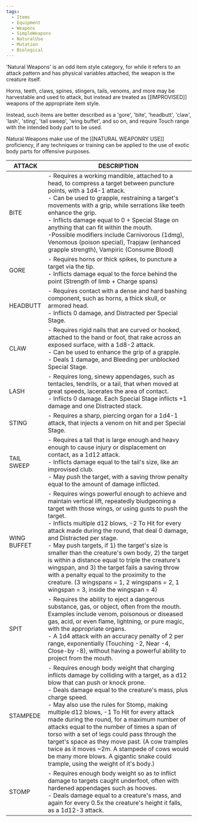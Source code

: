 ```yaml
---
tags:
  - Items
  - Equipment
  - Weapons
  - SimpleWeapons
  - NaturalUse
  - Mutation
  - Biological
---
```

'Natural Weapons' is an odd item style category, for while it refers to an attack pattern and has physical variables attached, the weapon is the creature itself.

Horns, teeth, claws, spines, stingers, tails, venoms, and more may be harvestable and used to attack, but instead are treated as [[IMPROVISED]] weapons of the appropriate item style.

Instead, such items are better described as a 'gore', 'bite', 'headbutt', 'claw', 'lash', 'sting', 'tail sweep', 'wing buffet', and so on, and require Touch range with the intended body part to be used.

Natural Weapons make use of the [[NATURAL WEAPONRY USE]] proficiency, if any techniques or training can be applied to the use of exotic body parts for offensive purposes.


| ATTACK      | DESCRIPTION                                                                                                                                                                                                                                                                                                                                                                                                                                                                                                                                                                                                                                  |
| ----------- | -------------------------------------------------------------------------------------------------------------------------------------------------------------------------------------------------------------------------------------------------------------------------------------------------------------------------------------------------------------------------------------------------------------------------------------------------------------------------------------------------------------------------------------------------------------------------------------------------------------------------------------------- |
| BITE        | - Requires a working mandible, attached to a head, to compress a target between puncture points, with a 1d4-1 attack.<br>- Can be used to grapple, restraining a target's movements with a grip, while serrations like teeth enhance the grip.<br>- Inflicts damage equal to 0 + Special Stage on anything that can fit within the mouth.<br>-Possible modifiers include Carnivorous (1dmg), Venomous (poison special), Trapjaw (enhanced grapple strength), Vampiric (Consume Blood)                                                                                                                                                        |
| GORE        | - Requires horns or thick spikes, to puncture a target via the tip.<br>- Inflicts damage equal to the force behind the point (Strength of limb + Charge spans)                                                                                                                                                                                                                                                                                                                                                                                                                                                                               |
| HEADBUTT    | - Requires contact with a dense and hard bashing component, such as horns, a thick skull, or armored head.<br>- Inflicts 0 damage, and Distracted per Special Stage.                                                                                                                                                                                                                                                                                                                                                                                                                                                                         |
| CLAW        | - Requires rigid nails that are curved or hooked, attached to the hand or foot, that rake across an exposed surface, with a 1d8-2 attack.<br>- Can be used to enhance the grip of a grapple.<br>- Deals 1 damage, and Bleeding per unblocked Special Stage.                                                                                                                                                                                                                                                                                                                                                                                  |
| LASH        | - Requires long, sinewy appendages, such as tentacles, tendrils, or a tail, that when moved at great speeds, lacerates the area of contact.<br>- Inflicts 0 damage. Each Special Stage inflicts +1 damage and one Distracted stack.                                                                                                                                                                                                                                                                                                                                                                                                          |
| STING       | - Requires a sharp, piercing organ for a 1d4-1 attack, that injects a venom on hit and per Special Stage.                                                                                                                                                                                                                                                                                                                                                                                                                                                                                                                                    |
| TAIL SWEEP  | - Requires a tail that is large enough and heavy enough to cause injury or displacement on contact, as a 1d12 attack.<br>- Inflicts damage equal to the tail's size, like an improvised club.<br>- May push the target, with a saving throw penalty equal to the amount of damage inflicted.                                                                                                                                                                                                                                                                                                                                                 |
| WING BUFFET | - Requires wings powerful enough to achieve and maintain vertical lift, repeatedly bludgeoning a target with those wings, or using gusts to push the target.<br>- Inflicts multiple d12 blows, -2 To Hit for every attack made during the round, that deal 0 damage, and Distracted per stage.<br>- May push targets, if 1) the target's size is smaller than the creature's own body, 2) the target is within a distance equal to triple the creature's wingspan, and 3) the target fails a saving throw with a penalty equal to the proximity to the creature. (3 wingspans = 1, 2 wingspans = 2, 1 wingspan = 3, inside the wingspan = 4) |
| SPIT        | - Requires the ability to eject a dangerous substance, gas, or object, often from the mouth. Examples include venom, poisonous or diseased gas, acid, or even flame, lightning, or pure magic, with the appropriate organs.<br>- A 1d4 attack with an accuracy penalty of 2 per range, exponentially (Touching -2, Near -4, Close-by -8), without having a powerful ability to project from the mouth.                                                                                                                                                                                                                                       |
| STAMPEDE    | - Requires enough body weight that charging inflicts damage by colliding with a target, as a d12 blow that can push or knock prone.<br>- Deals damage equal to the creature's mass, plus charge speed.<br>- May also use the rules for Stomp, making multiple d12 blows, -1 To Hit for every attack made during the round, for a maximum number of attacks equal to the number of times a span of torso with a set of legs could pass through the target's space as they move past. (A cow tramples twice as it moves ~2m. A stampede of cows would be many more blows. A gigantic snake could trample, using the weight of it's body.)      |
| STOMP       | - Requires enough body weight so as to inflict damage to targets caught underfoot, often with hardened appendages such as hooves.<br>- Deals damage equal to a creature's mass, and again for every 0.5x the creature's height it falls, as a 1d12-3 attack.                                                                                                                                                                                                                                                                                                                                                                                 |

